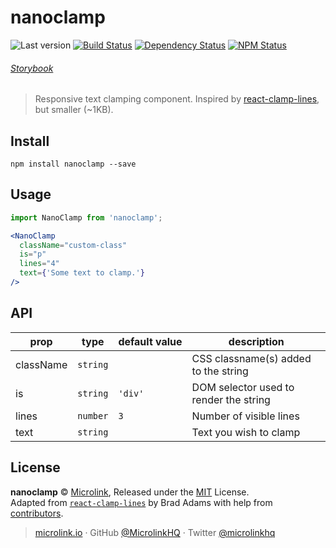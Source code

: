 # nanoclamp

![Last version](https://img.shields.io/github/tag/microlinkhq/nanoclamp.svg?style=flat-square)
[![Build Status](https://img.shields.io/travis/microlinkhq/nanoclamp/master.svg?style=flat-square)](https://travis-ci.org/microlinkhq/nanoclamp)
[![Dependency Status](https://david-dm.org/microlinkhq/nanoclamp.svg?style=flat-square)](https://david-dm.org/microlinkhq/nanoclamp)
[![NPM Status](https://img.shields.io/npm/dm/nanoclamp.svg?style=flat-square)](https://www.npmjs.org/package/metascraper)

###### [Storybook](https://nanoclamp.netlify.com/)

> Responsive text clamping component. Inspired by [react-clamp-lines](https://github.com/zoltantothcom/react-clamp-lines), but smaller (~1KB).

## Install

```
npm install nanoclamp --save
```


## Usage
```jsx
import NanoClamp from 'nanoclamp';

<NanoClamp
  className="custom-class"
  is="p"
  lines="4"
  text={'Some text to clamp.'}
/>

```

## API

prop | type | default&#160;value | description |
-----|------|--------------------|-------------|
className | `string` |  | CSS classname(s) added to the string
is | `string` | `'div'` | DOM selector used to render the string
lines | `number` | `3` | Number of visible lines
text | `string` |  | Text you wish to clamp

## License

**nanoclamp** © [Microlink](https://microlink.io), Released under the [MIT](https://github.com/microlinkhq/nanoclamp/blob/master/LICENSE.md) License.<br>
Adapted from [`react-clamp-lines`](https://github.com/zoltantothcom/react-clamp-lines) by Brad Adams with help from [contributors](https://github.com/microlinkhq/nanoclamp/contributors).

> [microlink.io](https://microlink.io) · GitHub [@MicrolinkHQ](https://github.com/microlinkhq) · Twitter [@microlinkhq](https://twitter.com/microlinkhq)
